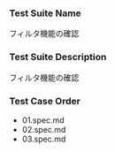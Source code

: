 ### Test Suite Name
フィルタ機能の確認

### Test Suite Description
フィルタ機能の確認

### Test Case Order
- 01.spec.md
- 02.spec.md
- 03.spec.md
